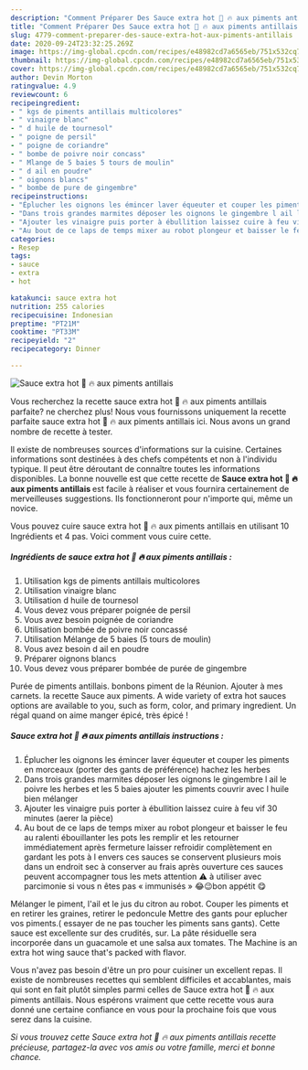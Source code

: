 ```yaml
---
description: "Comment Préparer Des Sauce extra hot 🥵 🔥 aux piments antillais"
title: "Comment Préparer Des Sauce extra hot 🥵 🔥 aux piments antillais"
slug: 4779-comment-preparer-des-sauce-extra-hot-aux-piments-antillais
date: 2020-09-24T23:32:25.269Z
image: https://img-global.cpcdn.com/recipes/e48982cd7a6565eb/751x532cq70/sauce-extra-hot-🥵-🔥-aux-piments-antillais-photo-principale-de-la-recette.jpg
thumbnail: https://img-global.cpcdn.com/recipes/e48982cd7a6565eb/751x532cq70/sauce-extra-hot-🥵-🔥-aux-piments-antillais-photo-principale-de-la-recette.jpg
cover: https://img-global.cpcdn.com/recipes/e48982cd7a6565eb/751x532cq70/sauce-extra-hot-🥵-🔥-aux-piments-antillais-photo-principale-de-la-recette.jpg
author: Devin Morton
ratingvalue: 4.9
reviewcount: 6
recipeingredient:
- " kgs de piments antillais multicolores"
- " vinaigre blanc"
- " d huile de tournesol"
- " poigne de persil"
- " poigne de coriandre"
- " bombe de poivre noir concass"
- " Mlange de 5 baies 5 tours de moulin"
- " d ail en poudre"
- " oignons blancs"
- " bombe de pure de gingembre"
recipeinstructions:
- "Éplucher les oignons les émincer laver équeuter et couper les piments en morceaux (porter des gants de préférence) hachez les herbes"
- "Dans trois grandes marmites déposer les oignons le gingembre l ail le poivre les herbes et les 5 baies ajouter les piments couvrir avec l huile bien mélanger"
- "Ajouter les vinaigre puis porter à ébullition laissez cuire à feu vif 30 minutes (aerer la pièce)"
- "Au bout de ce laps de temps mixer au robot plongeur et baisser le feu au ralenti ébouillanter les pots les remplir et les retourner immédiatement après fermeture laisser refroidir complètement en gardant les pots à l envers ces sauces se conservent plusieurs mois dans un endroit sec à conserver au frais après ouverture ces sauces peuvent accompagner tous les mets attention ⚠️ à utiliser avec parcimonie si vous n êtes pas « immunisés » 😂😉bon appétit 😋"
categories:
- Resep
tags:
- sauce
- extra
- hot

katakunci: sauce extra hot 
nutrition: 255 calories
recipecuisine: Indonesian
preptime: "PT21M"
cooktime: "PT33M"
recipeyield: "2"
recipecategory: Dinner

---
```



![Sauce extra hot 🥵 🔥 aux piments antillais](https://img-global.cpcdn.com/recipes/e48982cd7a6565eb/751x532cq70/sauce-extra-hot-🥵-🔥-aux-piments-antillais-photo-principale-de-la-recette.jpg)

Vous recherchez la recette sauce extra hot 🥵 🔥 aux piments antillais parfaite? ne cherchez plus! Nous vous fournissons uniquement la recette parfaite sauce extra hot 🥵 🔥 aux piments antillais ici. Nous avons un grand nombre de recette à tester.

Il existe de nombreuses sources d'informations sur la cuisine. Certaines informations sont destinées à des chefs compétents et non à l'individu typique. Il peut être déroutant de connaître toutes les informations disponibles. La bonne nouvelle est que cette recette de <strong> Sauce extra hot 🥵 🔥 aux piments antillais </strong> est facile à réaliser et vous fournira certainement de merveilleuses suggestions. Ils fonctionneront pour n'importe qui, même un novice.

<!--inarticleads1-->

Vous pouvez cuire sauce extra hot 🥵 🔥 aux piments antillais en utilisant 10 Ingrédients et 4 pas. Voici comment vous cuire cette.

##### Ingrédients de sauce extra hot 🥵 🔥 aux piments antillais :

1. Utilisation  kgs de piments antillais multicolores
1. Utilisation  vinaigre blanc
1. Utilisation  d huile de tournesol
1. Vous devez vous préparer  poignée de persil
1. Vous avez besoin  poignée de coriandre
1. Utilisation  bombée de poivre noir concassé
1. Utilisation  Mélange de 5 baies (5 tours de moulin)
1. Vous avez besoin  d ail en poudre
1. Préparer  oignons blancs
1. Vous devez vous préparer  bombée de purée de gingembre


Purée de piments antillais. bonbons piment de la Réunion. Ajouter à mes carnets. la recette Sauce aux piments. A wide variety of extra hot sauces options are available to you, such as form, color, and primary ingredient. Un régal quand on aime manger épicé, très épicé ! 

<!--inarticleads2-->

##### Sauce extra hot 🥵 🔥 aux piments antillais instructions :

1. Éplucher les oignons les émincer laver équeuter et couper les piments en morceaux (porter des gants de préférence) hachez les herbes
1. Dans trois grandes marmites déposer les oignons le gingembre l ail le poivre les herbes et les 5 baies ajouter les piments couvrir avec l huile bien mélanger
1. Ajouter les vinaigre puis porter à ébullition laissez cuire à feu vif 30 minutes (aerer la pièce)
1. Au bout de ce laps de temps mixer au robot plongeur et baisser le feu au ralenti ébouillanter les pots les remplir et les retourner immédiatement après fermeture laisser refroidir complètement en gardant les pots à l envers ces sauces se conservent plusieurs mois dans un endroit sec à conserver au frais après ouverture ces sauces peuvent accompagner tous les mets attention ⚠️ à utiliser avec parcimonie si vous n êtes pas « immunisés » 😂😉bon appétit 😋


Mélanger le piment, l&#39;ail et le jus du citron au robot. Couper les piments et en retirer les graines, retirer le pedoncule Mettre des gants pour eplucher vos piments.( essayer de ne pas toucher les piments sans gants). Cette sauce est excellente sur des crudités, sur. La pâte résiduelle sera incorporée dans un guacamole et une salsa aux tomates. The Machine is an extra hot wing sauce that&#39;s packed with flavor. 

<!--inarticleads1-->

<p>
Vous n'avez pas besoin d'être un pro pour cuisiner un excellent repas. Il existe de nombreuses recettes qui semblent difficiles et accablantes, mais qui sont en fait plutôt simples parmi celles de Sauce extra hot 🥵 🔥 aux piments antillais. Nous espérons vraiment que cette recette vous aura donné une certaine confiance en vous pour la prochaine fois que vous serez dans la cuisine.
</p>

<p>
<i>Si vous trouvez cette Sauce extra hot 🥵 🔥 aux piments antillais recette précieuse, partagez-la avec vos amis ou votre famille, merci et bonne chance.</i>
</p>
